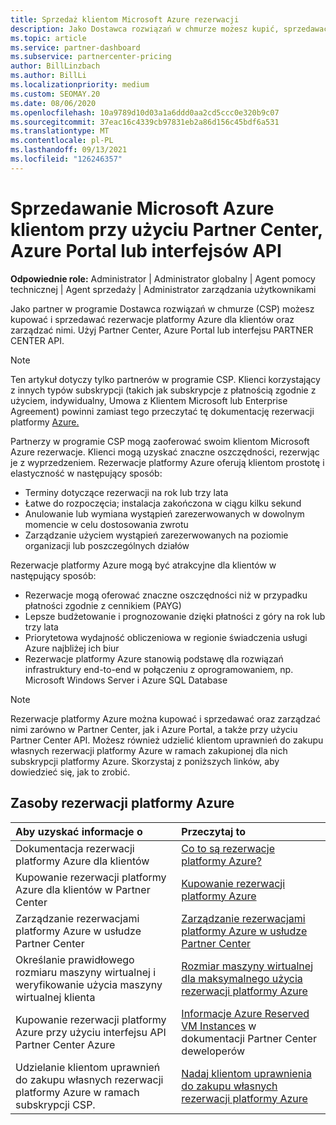 ```yaml
---
title: Sprzedaż klientom Microsoft Azure rezerwacji
description: Jako Dostawca rozwiązań w chmurze możesz kupić, sprzedawać lub zarządzać rezerwacjami platformy Azure dla klientów. Użyj Partner Center, Azure Portal lub interfejsu PARTNER CENTER API.
ms.topic: article
ms.service: partner-dashboard
ms.subservice: partnercenter-pricing
author: BillLinzbach
ms.author: BillLi
ms.localizationpriority: medium
ms.custom: SEOMAY.20
ms.date: 08/06/2020
ms.openlocfilehash: 10a9789d10d03a1a6ddd0aa2cd5ccc0e320b9c07
ms.sourcegitcommit: 37eac16c4339cb97831eb2a86d156c45bdf6a531
ms.translationtype: MT
ms.contentlocale: pl-PL
ms.lasthandoff: 09/13/2021
ms.locfileid: "126246357"
---
```

# <a name="sell-microsoft-azure-reservations-to-customers-using-partner-center-the-azure-portal-or-apis"></a>Sprzedawanie Microsoft Azure klientom przy użyciu Partner Center, Azure Portal lub interfejsów API

**Odpowiednie role:** Administrator | Administrator globalny | Agent pomocy technicznej | Agent sprzedaży | Administrator zarządzania użytkownikami

Jako partner w programie Dostawca rozwiązań w chmurze (CSP) możesz kupować i sprzedawać rezerwacje platformy Azure dla klientów oraz zarządzać nimi. Użyj Partner Center, Azure Portal lub interfejsu PARTNER CENTER API.

> [!NOTE]
> Ten artykuł dotyczy tylko partnerów w programie CSP. Klienci korzystający z innych typów subskrypcji (takich jak subskrypcje z płatnością zgodnie z użyciem, indywidualny, Umowa z Klientem Microsoft lub Enterprise Agreement) powinni zamiast tego przeczytać tę dokumentację rezerwacji platformy [Azure.](/azure/cost-management-billing/reservations)

Partnerzy w programie CSP mogą zaoferować swoim klientom Microsoft Azure rezerwacje. Klienci mogą uzyskać znaczne oszczędności, rezerwjąc je z wyprzedzeniem. Rezerwacje platformy Azure oferują klientom prostotę i elastyczność w następujący sposób:

- Terminy dotyczące rezerwacji na rok lub trzy lata
- Łatwe do rozpoczęcia; instalacja zakończona w ciągu kilku sekund
- Anulowanie lub wymiana wystąpień zarezerwowanych w dowolnym momencie w celu dostosowania zwrotu
- Zarządzanie użyciem wystąpień zarezerwowanych na poziomie organizacji lub poszczególnych działów

Rezerwacje platformy Azure mogą być atrakcyjne dla klientów w następujący sposób:

- Rezerwacje mogą oferować znaczne oszczędności niż w przypadku płatności zgodnie z cennikiem (PAYG)
- Lepsze budżetowanie i prognozowanie dzięki płatności z góry na rok lub trzy lata
- Priorytetowa wydajność obliczeniowa w regionie świadczenia usługi Azure najbliżej ich biur
- Rezerwacje platformy Azure stanowią podstawę dla rozwiązań infrastruktury end-to-end w połączeniu z oprogramowaniem, np. Microsoft Windows Server i Azure SQL Database

>[!NOTE]
> Rezerwacje platformy Azure można kupować i sprzedawać oraz zarządzać nimi zarówno w Partner Center, jak i Azure Portal, a także przy użyciu Partner Center API. Możesz również udzielić klientom uprawnień do zakupu własnych rezerwacji platformy Azure w ramach zakupionej dla nich subskrypcji platformy Azure. Skorzystaj z poniższych linków, aby dowiedzieć się, jak to zrobić.

## <a name="azure-reservations-resources"></a>Zasoby rezerwacji platformy Azure

|**Aby uzyskać informacje o**   |**Przeczytaj to**    |
|:-----------------------------|:-----------------|
| Dokumentacja rezerwacji platformy Azure dla klientów | [Co to są rezerwacje platformy Azure?](/azure/billing/billing-save-compute-costs-reservations)
|Kupowanie rezerwacji platformy Azure dla klientów w Partner Center   |[Kupowanie rezerwacji platformy Azure](azure-reservations-buying.md)
|Zarządzanie rezerwacjami platformy Azure w usłudze Partner Center | [Zarządzanie rezerwacjami platformy Azure w usłudze Partner Center](azure-reservations-manage.md)
|Określanie prawidłowego rozmiaru maszyny wirtualnej i weryfikowanie użycia maszyny wirtualnej klienta   |[Rozmiar maszyny wirtualnej dla maksymalnego użycia rezerwacji platformy Azure](azure-usage.md)   |
|Kupowanie rezerwacji platformy Azure przy użyciu interfejsu API Partner Center Azure | [Informacje Azure Reserved VM Instances](/partner-center/develop/purchase-azure-reservations) w dokumentacji Partner Center deweloperów   |
|Udzielanie klientom uprawnień do zakupu własnych rezerwacji platformy Azure w ramach subskrypcji CSP. | [Nadaj klientom uprawnienia do zakupu własnych rezerwacji platformy Azure](give-customers-permission.md)   |